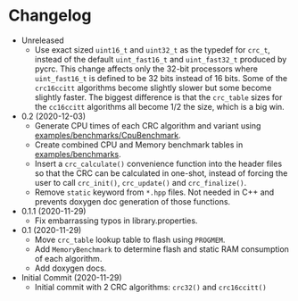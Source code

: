 # Changelog

* Unreleased
    * Use exact sized `uint16_t` and `uint32_t` as the typedef for `crc_t`,
      instead of the default `uint_fast16_t` and `uint_fast32_t` produced by
      pycrc. This change affects only the 32-bit processors where
      `uint_fast16_t` is defined to be 32 bits instead of 16 bits. Some of the
      `crc16ccitt` algorithms become slightly slower but some become slightly
      faster. The biggest difference is that the `crc_table` sizes for the
      `cc16ccitt` algorithms all become 1/2 the size, which is a big win.
* 0.2 (2020-12-03)
    * Generate CPU times of each CRC algorithm and variant using
      [examples/benchmarks/CpuBenchmark](examples/benchmarks/CpuBenchmark).
    * Create combined CPU and Memory benchmark tables in
      [examples/benchmarks](examples/benchmarks).
    * Insert a `crc_calculate()` convenience function into the header files so
      that the CRC can be calculated in one-shot, instead of forcing the user to
      call `crc_init()`, `crc_update()` and `crc_finalize()`.
    * Remove `static` keyword from `*.hpp` files. Not needed in C++ and
      prevents doxygen doc generation of those functions.
* 0.1.1 (2020-11-29)
    * Fix embarrassing typos in library.properties.
* 0.1 (2020-11-29)
    * Move `crc_table` lookup table to flash using `PROGMEM`.
    * Add `MemoryBenchmark` to determine flash and static RAM consumption of
      each algorithm.
    * Add doxygen docs.
* Initial Commit (2020-11-29)
    * Initial commit with 2 CRC algorithms: `crc32()` and `crc16ccitt()`
